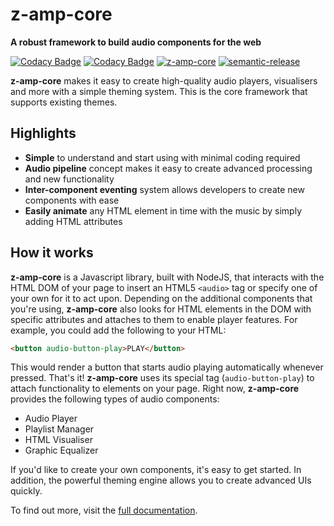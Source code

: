 # z-amp-core

**A robust framework to build audio components for the web**

[![Codacy Badge](https://app.codacy.com/project/badge/Grade/9d30589258aa4707ad569d5cd1d03c21)](https://www.codacy.com/gh/zyrous/z-amp-core/dashboard?utm_source=github.com&amp;utm_medium=referral&amp;utm_content=zyrous/z-amp-core&amp;utm_campaign=Badge_Grade)
[![Codacy Badge](https://app.codacy.com/project/badge/Coverage/9d30589258aa4707ad569d5cd1d03c21)](https://www.codacy.com/gh/zyrous/z-amp-core/dashboard?utm_source=github.com&utm_medium=referral&utm_content=zyrous/z-amp-core&utm_campaign=Badge_Coverage)
[![z-amp-core](https://img.shields.io/endpoint?url=https://dashboard.cypress.io/badge/detailed/b42gr3/master&style=flat&logo=cypress)](https://dashboard.cypress.io/projects/b42gr3/runs)
[![semantic-release](https://img.shields.io/badge/%20%20%F0%9F%93%A6%F0%9F%9A%80-semantic--release-e10079.svg)](https://github.com/semantic-release/semantic-release)

**z-amp-core** makes it easy to create high-quality audio players, visualisers and more with a simple theming system. This is the core framework that supports existing themes.

## Highlights
-   **Simple** to understand and start using with minimal coding required
-   **Audio pipeline** concept makes it easy to create advanced processing and new functionality
-   **Inter-component eventing** system allows developers to create new components with ease
-   **Easily animate** any HTML element in time with the music by simply adding HTML attributes

## How it works
**z-amp-core** is a Javascript library, built with NodeJS, that interacts with the HTML DOM of your page to insert an HTML5 `<audio>` tag or specify one of your own for it to act upon. Depending on the additional components that you're using, **z-amp-core** also looks for HTML elements in the DOM with specific attributes and attaches to them to enable player features. For example, you could add the following to your HTML:
```html
<button audio-button-play>PLAY</button>
```
This would render a button that starts audio playing automatically whenever pressed. That's it! **z-amp-core** uses its special tag (`audio-button-play`) to attach functionality to elements on your page.
Right now, **z-amp-core** provides the following types of audio components:

-   Audio Player
-   Playlist Manager
-   HTML Visualiser
-   Graphic Equalizer

If you'd like to create your own components, it's easy to get started. In addition, the powerful theming engine allows you to create advanced UIs quickly.

To find out more, visit the [full documentation](https://zyrous.github.io/z-amp-core/).